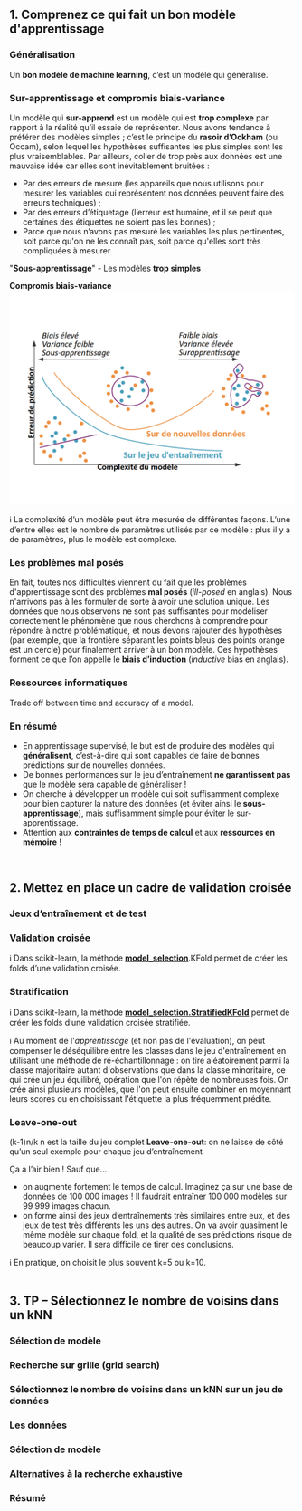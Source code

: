 ## 1. Comprenez ce qui fait un bon modèle d'apprentissage
### Généralisation
Un **bon modèle de machine learning**, c’est un modèle qui généralise.

### Sur-apprentissage et compromis biais-variance
Un modèle qui **sur-apprend** est un modèle qui est **trop complexe** par rapport à la réalité qu’il essaie de représenter. Nous avons tendance à préférer des modèles simples ; c’est le principe du **rasoir d’Ockham** (ou Occam), selon lequel les hypothèses suffisantes les plus simples sont les plus vraisemblables. Par ailleurs, coller de trop près aux données est une mauvaise idée car elles sont inévitablement bruitées :
- Par des erreurs de mesure (les appareils que nous utilisons pour mesurer les variables qui représentent nos données peuvent faire des erreurs techniques) ;
- Par des erreurs d’étiquetage (l’erreur est humaine, et il se peut que certaines des étiquettes ne soient pas les bonnes) ;
- Parce que nous n’avons pas mesuré les variables les plus pertinentes, soit parce qu'on ne les connaît pas, soit parce qu'elles sont très compliquées à mesurer

"**Sous-apprentissage**" - Les modèles **trop simples**

**Compromis biais-variance** 
![Compromis biais-variance](https://github.com/ywsyws/OpenClassRooms_EvaluezLesPerformancesdUnModeleDeML/blob/master/image/compromisBiaisVariance.png)

:information_source: La complexité d’un modèle peut être mesurée de différentes façons. L’une d’entre elles est le nombre de paramètres utilisés par ce modèle : plus il y a de paramètres, plus le modèle est complexe.  


### Les problèmes mal posés
En fait, toutes nos difficultés viennent du fait que les problèmes d'apprentissage sont des problèmes **mal posés** (*ill-posed* en anglais). Nous n'arrivons pas à les formuler de sorte à avoir une solution unique. Les données que nous observons ne sont pas suffisantes pour modéliser correctement le phénomène que nous cherchons à comprendre pour répondre à notre problématique, et nous devons rajouter des hypothèses (par exemple, que la frontière séparant les points bleus des points orange est un cercle) pour finalement arriver à un bon modèle. Ces hypothèses forment ce que l’on appelle le **biais d’induction** (*inductive* bias en anglais).  

### Ressources informatiques
Trade off between time and accuracy of a model.  

### En résumé
- En apprentissage supervisé, le but est de produire des modèles qui **généralisent**, c’est-à-dire qui sont capables de faire de bonnes prédictions sur de nouvelles données.  
- De bonnes performances sur le jeu d’entraînement **ne garantissent pas** que le modèle sera capable de généraliser !  
- On cherche à développer un modèle qui soit suffisamment complexe pour bien capturer la nature des données (et éviter ainsi le **sous-apprentissage**), mais suffisamment simple pour éviter le sur-apprentissage.  
- Attention aux **contraintes de temps de calcul** et aux **ressources en mémoire** !  
<br>

## 2. Mettez en place un cadre de validation croisée
### Jeux d’entraînement et de test

### Validation croisée
:information_source:
Dans scikit-learn, la méthode **<ins>model_selection</ins>**.KFold permet de créer les folds d’une validation croisée.  

### Stratification
:information_source:
Dans scikit-learn, la méthode **<ins>model_selection.StratifiedKFold</ins>** permet de créer les folds d’une validation croisée stratifiée.  

:information_source:
Au moment de l'*apprentissage* (et non pas de l'évaluation), on peut compenser le déséquilibre entre les classes dans le jeu d'entraînement en utilisant une méthode de ré-échantillonnage : on tire  aléatoirement parmi la classe majoritaire autant d'observations que dans la classe minoritaire, ce qui crée un jeu équilibré, opération que l'on répète de nombreuses fois. On crée ainsi plusieurs modèles, que l'on peut ensuite combiner en moyennant leurs scores ou en choisissant l'étiquette la plus fréquemment prédite.

### Leave-one-out
(k-1)n/k
n est la taille du jeu complet
**Leave-one-out**: on ne laisse de côté qu’un seul exemple pour chaque jeu d’entraînement

Ça a l’air bien ! Sauf que…

- on augmente fortement le temps de calcul. Imaginez ça sur une base de données de 100 000 images ! Il faudrait entraîner 100 000 modèles sur 99 999 images chacun.  
- on forme ainsi des jeux d’entraînements très similaires entre eux, et des jeux de test très différents les uns des autres. On va avoir quasiment le même modèle sur chaque fold, et la qualité de ses prédictions risque de beaucoup varier. Il sera difficile de tirer des conclusions.

:information_source: 
En pratique, on choisit le plus souvent k=5 ou k=10.  
<br>

## 3. TP – Sélectionnez le nombre de voisins dans un kNN
### Sélection de modèle

### Recherche sur grille (grid search)

### Sélectionnez le nombre de voisins dans un kNN sur un jeu de données

### Les données

### Sélection de modèle

### Alternatives à la recherche exhaustive

### Résumé
